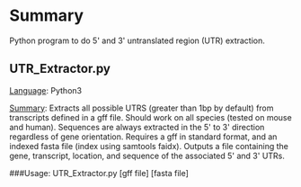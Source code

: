 # Summary
Python program to do 5' and 3' untranslated region (UTR) extraction. 

## UTR_Extractor.py
<ins>Language</ins>: Python3

<ins>Summary</ins>: Extracts all possible UTRS (greater than 1bp by default) from transcripts defined in a gff file. Should work on all species (tested on mouse and human). Sequences are always extracted in the 5' to 3' direction regardless of gene orientation. Requires a gff in standard format, and an indexed fasta file (index using samtools faidx). Outputs a file containing the gene, transcript, location, and sequence of the associated 5' and 3' UTRs. 

###Usage: UTR_Extractor.py [gff file] [fasta file]
